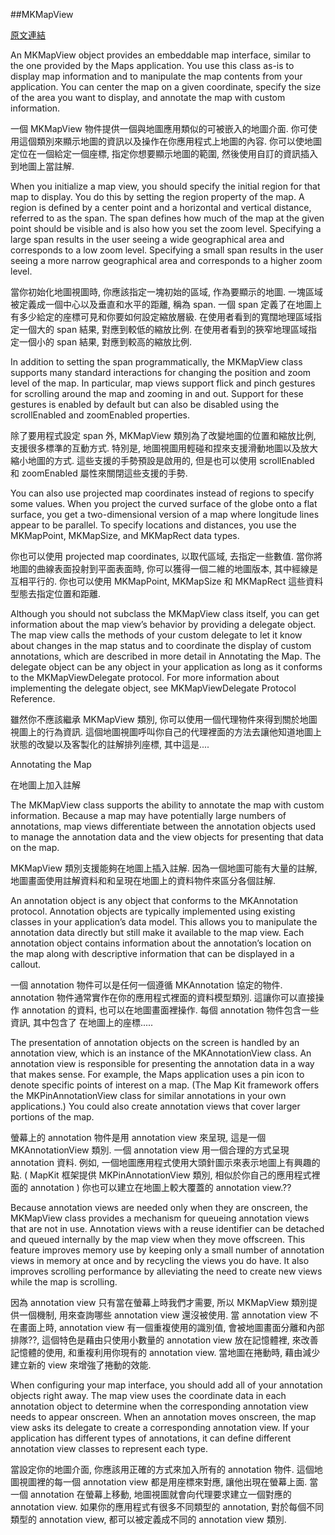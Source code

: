 
##MKMapView

[原文連結](https://developer.apple.com/library/mac/documentation/MapKit/Reference/MKMapView_Class/)

An MKMapView object provides an embeddable map interface, similar to the one provided by the Maps application. You use this class as-is to display map information and to manipulate the map contents from your application. You can center the map on a given coordinate, specify the size of the area you want to display, and annotate the map with custom information.

一個 MKMapView 物件提供一個與地圖應用類似的可被嵌入的地圖介面. 你可使用這個類別來顯示地圖的資訊以及操作在你應用程式上地圖的內容. 你可以使地圖定位在一個給定一個座標, 指定你想要顯示地圖的範圍, 然後使用自訂的資訊插入到地圖上當註解.


When you initialize a map view, you should specify the initial region for that map to display. You do this by setting the region property of the map. A region is defined by a center point and a horizontal and vertical distance, referred to as the span. The span defines how much of the map at the given point should be visible and is also how you set the zoom level. Specifying a large span results in the user seeing a wide geographical area and corresponds to a low zoom level. Specifying a small span results in the user seeing a more narrow geographical area and corresponds to a higher zoom level.

當你初始化地圖視圖時, 你應該指定一塊初始的區域, 作為要顯示的地圖. 一塊區域被定義成一個中心以及垂直和水平的距離, 稱為 span. 一個 span 定義了在地圖上有多少給定的座標可見和你要如何設定縮放層級. 在使用者看到的寬闊地理區域指定一個大的 span 結果, 對應到較低的縮放比例. 在使用者看到的狹窄地理區域指定一個小的 span 結果, 對應到較高的縮放比例.



In addition to setting the span programmatically, the MKMapView class supports many standard interactions for changing the position and zoom level of the map. In particular, map views support flick and pinch gestures for scrolling around the map and zooming in and out. Support for these gestures is enabled by default but can also be disabled using the scrollEnabled and zoomEnabled properties.

除了要用程式設定 span 外, MKMapView 類別為了改變地圖的位置和縮放比例, 支援很多標準的互動方式. 特別是, 地圖視圖用輕碰和捏來支援滑動地圖以及放大縮小地圖的方式. 這些支援的手勢預設是啟用的, 但是也可以使用 scrollEnabled 和 zoomEnabled 屬性來關閉這些支援的手勢.


You can also use projected map coordinates instead of regions to specify some values. When you project the curved surface of the globe onto a flat surface, you get a two-dimensional version of a map where longitude lines appear to be parallel. To specify locations and distances, you use the MKMapPoint, MKMapSize, and MKMapRect data types.

你也可以使用 projected map coordinates, 以取代區域, 去指定一些數值. 當你將地圖的曲線表面投射到平面表面時, 你可以獲得一個二維的地圖版本, 其中經線是互相平行的. 你也可以使用 MKMapPoint, MKMapSize 和 MKMapRect 這些資料型態去指定位置和距離.

Although you should not subclass the MKMapView class itself, you can get information about the map view’s behavior by providing a delegate object. The map view calls the methods of your custom delegate to let it know about changes in the map status and to coordinate the display of custom annotations, which are described in more detail in Annotating the Map. The delegate object can be any object in your application as long as it conforms to the MKMapViewDelegate protocol. For more information about implementing the delegate object, see MKMapViewDelegate Protocol Reference.


雖然你不應該繼承 MKMapView 類別, 你可以使用一個代理物件來得到關於地圖視圖上的行為資訊. 這個地圖視圖呼叫你自己的代理裡面的方法去讓他知道地圖上狀態的改變以及客製化的註解排列座標, 其中這是....



Annotating the Map

在地圖上加入註解

The MKMapView class supports the ability to annotate the map with custom information. Because a map may have potentially large numbers of annotations, map views differentiate between the annotation objects used to manage the annotation data and the view objects for presenting that data on the map.

MKMapView 類別支援能夠在地圖上插入註解. 因為一個地圖可能有大量的註解, 地圖畫面使用註解資料和和呈現在地圖上的資料物件來區分各個註解.


An annotation object is any object that conforms to the MKAnnotation protocol. Annotation objects are typically implemented using existing classes in your application’s data model. This allows you to manipulate the annotation data directly but still make it available to the map view. Each annotation object contains information about the annotation’s location on the map along with descriptive information that can be displayed in a callout.

一個 annotation 物件可以是任何一個遵循 MKAnnotation 協定的物件. annotation 物件通常實作在你的應用程式裡面的資料模型類別. 這讓你可以直接操作 annotation 的資料, 也可以在地圖畫面裡操作. 每個 annotation 物件包含一些資訊, 其中包含了 在地圖上的座標.....



The presentation of annotation objects on the screen is handled by an annotation view, which is an instance of the MKAnnotationView class. An annotation view is responsible for presenting the annotation data in a way that makes sense. For example, the Maps application uses a pin icon to denote specific points of interest on a map. (The Map Kit framework offers the MKPinAnnotationView class for similar annotations in your own applications.) You could also create annotation views that cover larger portions of the map.

螢幕上的 annotation 物件是用 annotation view 來呈現, 這是一個 MKAnnotationView 類別. 一個 annotation view 用一個合理的方式呈現 annotation 資料. 例如, 一個地圖應用程式使用大頭針圖示來表示地圖上有興趣的點. ( MapKit 框架提供 MKPinAnnotationView 類別, 相似於你自己的應用程式裡面的 annotation ) 你也可以建立在地圖上較大覆蓋的 annotation view.??


Because annotation views are needed only when they are onscreen, the MKMapView class provides a mechanism for queueing annotation views that are not in use. Annotation views with a reuse identifier can be detached and queued internally by the map view when they move offscreen. This feature improves memory use by keeping only a small number of annotation views in memory at once and by recycling the views you do have. It also improves scrolling performance by alleviating the need to create new views while the map is scrolling.

因為 annotation view 只有當在螢幕上時我們才需要, 所以 MKMapView 類別提供一個機制, 用來查詢哪些 annotation view 還沒被使用. 當 annotation view 不在畫面上時, annotation view 有一個重複使用的識別值, 會被地圖畫面分離和內部排隊??, 這個特色是藉由只使用小數量的 annotation view 放在記憶體裡, 來改善記憶體的使用, 和重複利用你現有的 annotation view. 當地圖在捲動時, 藉由減少建立新的 view 來增強了捲動的效能.

When configuring your map interface, you should add all of your annotation objects right away. The map view uses the coordinate data in each annotation object to determine when the corresponding annotation view needs to appear onscreen. When an annotation moves onscreen, the map view asks its delegate to create a corresponding annotation view. If your application has different types of annotations, it can define different annotation view classes to represent each type.

當設定你的地圖介面, 你應該用正確的方式來加入所有的 annotation 物件. 這個地圖視圖裡的每一個 annotation view 都是用座標來對應, 讓他出現在螢幕上面. 當一個 annotation 在螢幕上移動, 地圖視圖就會向代理要求建立一個對應的 annotation view. 如果你的應用程式有很多不同類型的 annotation, 對於每個不同類型的 annotation view,  都可以被定義成不同的 annotation view 類別.